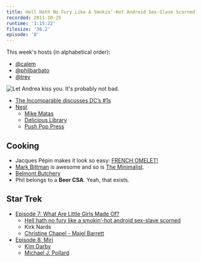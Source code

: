 ```yaml
---
title: Hell Hath No Fury Like A Smokin’-Hot Android Sex-Slave Scorned
recorded: 2011-10-25
runtime: '1:15:22'
filesize: '36.2'
episode: '8'
---
```


This week's hosts (in alphabetical order):

- [@calem](https://twitter.com/calem)
- [@philbarbato](https://twitter.com/philbarbato)
- [@trey](https://twitter.com/trey)

![Let Andrea kiss you. It's probably not bad.](https://jawgrind.s3.amazonaws.com/Jawgrind-Episode-8.jpg)

- [The Incomparable discusses DC’s #1s](https://www.theincomparable.com/theincomparable/61/)
- [Nest](http://www.nest.com/)
    - [Mike Matas](https://twitter.com/mike_matas)
    - [Delicious Library](http://www.delicious-monster.com/)
    - [Push Pop Press](http://pushpoppress.com/)

## Cooking

- Jacques Pépin makes it look so easy: [FRENCH OMELET!](http://video.nytimes.com/video/2011/10/18/dining/100000001116746/jacques-pepin-makes-an-omelet-.html)
- [Mark Bittman](http://markbittman.com/) is awesome and so is [The Minimalist](http://www.youtube.com/watch?v=AmY3A_BzBWk).
- [Belmont Butchery](http://belmontbutchery.com/)
- Phil belongs to a **Beer CSA**. Yeah, that exists.

## Star Trek

- [Episode 7: What Are Little Girls Made Of?](http://en.wikipedia.org/wiki/What_Are_Little_Girls_Made_Of%3F)
    - [Hell hath no fury like a smokin’-hot android sex-slave scorned](http://philbarbato.tumblr.com/post/11913808460/hell-hath-no-fury-like-a-smokin-hot-android-sex-slave)
    - Kirk Nards
    - [Christine Chapel - Majel Barrett](http://en.memory-alpha.org/wiki/Christine_Chapel)
- [Episode 8: Miri](http://en.wikipedia.org/wiki/Miri_(Star_Trek:_The_Original_Series))
    - [Kim Darby](http://en.wikipedia.org/wiki/Kim_Darby)
    - [Michael J. Pollard](http://www.imdb.com/name/nm0689488/)

